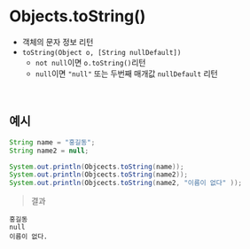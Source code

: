 # Objects.toString()
- 객체의 문자 정보 리턴
- ```toString(Object o, [String nullDefault])```
    - ```not null```이면 ```o.toString()```리턴
    - ```null```이면 ```"null"``` 또는 두번째 매개값 ```nullDefault``` 리턴

<br>

## 예시
```java
String name = "홍길동";
String name2 = null;

System.out.println(Objcects.toString(name));
System.out.println(Objcects.toString(name2));
System.out.println(Objcects.toString(name2, "이름이 없다" ));
```
> 결과
```
홍길동
null
이름이 없다.
```